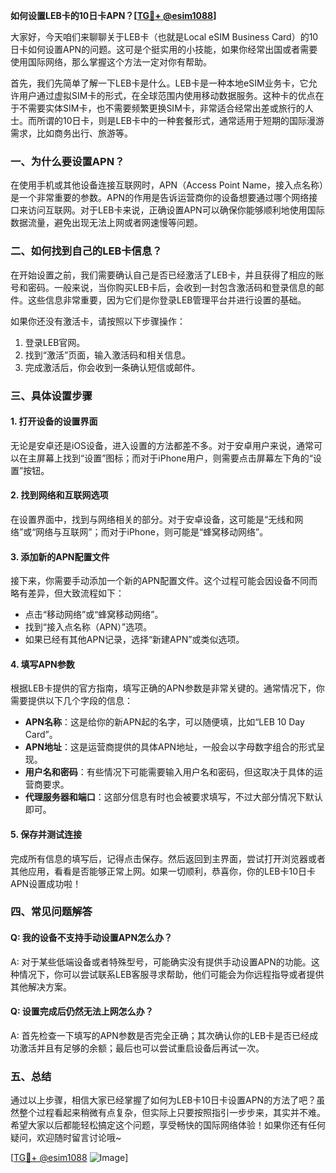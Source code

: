 **如何设置LEB卡的10日卡APN？[[TG💪+ @esim1088](https://t.me/s/esim1088)]**

大家好，今天咱们来聊聊关于LEB卡（也就是Local eSIM Business Card）的10日卡如何设置APN的问题。这可是个挺实用的小技能，如果你经常出国或者需要使用国际网络，那么掌握这个方法一定对你有帮助。

首先，我们先简单了解一下LEB卡是什么。LEB卡是一种本地eSIM业务卡，它允许用户通过虚拟SIM卡的形式，在全球范围内使用移动数据服务。这种卡的优点在于不需要实体SIM卡，也不需要频繁更换SIM卡，非常适合经常出差或旅行的人士。而所谓的10日卡，则是LEB卡中的一种套餐形式，通常适用于短期的国际漫游需求，比如商务出行、旅游等。

### 一、为什么要设置APN？

在使用手机或其他设备连接互联网时，APN（Access Point Name，接入点名称）是一个非常重要的参数。APN的作用是告诉运营商你的设备想要通过哪个网络接口来访问互联网。对于LEB卡来说，正确设置APN可以确保你能够顺利地使用国际数据流量，避免出现无法上网或者网速慢等问题。

### 二、如何找到自己的LEB卡信息？

在开始设置之前，我们需要确认自己是否已经激活了LEB卡，并且获得了相应的账号和密码。一般来说，当你购买LEB卡后，会收到一封包含激活码和登录信息的邮件。这些信息非常重要，因为它们是你登录LEB管理平台并进行设置的基础。

如果你还没有激活卡，请按照以下步骤操作：

1. 登录LEB官网。
2. 找到“激活”页面，输入激活码和相关信息。
3. 完成激活后，你会收到一条确认短信或邮件。

### 三、具体设置步骤

#### 1. 打开设备的设置界面

无论是安卓还是iOS设备，进入设置的方法都差不多。对于安卓用户来说，通常可以在主屏幕上找到“设置”图标；而对于iPhone用户，则需要点击屏幕左下角的“设置”按钮。

#### 2. 找到网络和互联网选项

在设置界面中，找到与网络相关的部分。对于安卓设备，这可能是“无线和网络”或“网络与互联网”；而对于iPhone，则可能是“蜂窝移动网络”。

#### 3. 添加新的APN配置文件

接下来，你需要手动添加一个新的APN配置文件。这个过程可能会因设备不同而略有差异，但大致流程如下：

- 点击“移动网络”或“蜂窝移动网络”。
- 找到“接入点名称（APN）”选项。
- 如果已经有其他APN记录，选择“新建APN”或类似选项。

#### 4. 填写APN参数

根据LEB卡提供的官方指南，填写正确的APN参数是非常关键的。通常情况下，你需要提供以下几个字段的信息：

- **APN名称**：这是给你的新APN起的名字，可以随便填，比如“LEB 10 Day Card”。
- **APN地址**：这是运营商提供的具体APN地址，一般会以字母数字组合的形式呈现。
- **用户名和密码**：有些情况下可能需要输入用户名和密码，但这取决于具体的运营商要求。
- **代理服务器和端口**：这部分信息有时也会被要求填写，不过大部分情况下默认即可。

#### 5. 保存并测试连接

完成所有信息的填写后，记得点击保存。然后返回到主界面，尝试打开浏览器或者其他应用，看看是否能够正常上网。如果一切顺利，恭喜你，你的LEB卡10日卡APN设置成功啦！

### 四、常见问题解答

#### Q: 我的设备不支持手动设置APN怎么办？
A: 对于某些低端设备或者特殊型号，可能确实没有提供手动设置APN的功能。这种情况下，你可以尝试联系LEB客服寻求帮助，他们可能会为你远程指导或者提供其他解决方案。

#### Q: 设置完成后仍然无法上网怎么办？
A: 首先检查一下填写的APN参数是否完全正确；其次确认你的LEB卡是否已经成功激活并且有足够的余额；最后也可以尝试重启设备后再试一次。

### 五、总结

通过以上步骤，相信大家已经掌握了如何为LEB卡10日卡设置APN的方法了吧？虽然整个过程看起来稍微有点复杂，但实际上只要按照指引一步步来，其实并不难。希望大家以后都能轻松搞定这个问题，享受畅快的国际网络体验！如果你还有任何疑问，欢迎随时留言讨论哦~

[[TG💪+ @esim1088](https://t.me/s/esim1088) ![Image](https://i.postimg.cc/4NQfJmqS/Snipaste-2025-05-13-00-14-12.png)]